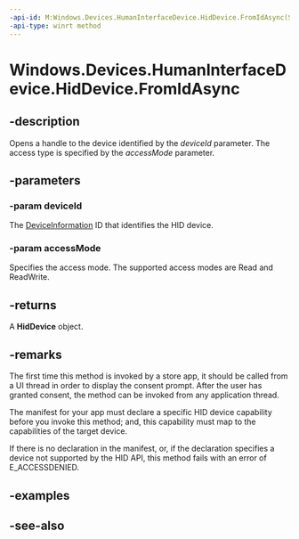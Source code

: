 ----api-id: M:Windows.Devices.HumanInterfaceDevice.HidDevice.FromIdAsync(System.String,Windows.Storage.FileAccessMode)
-api-type: winrt method
---<!-- Method syntaxpublic Windows.Foundation.IAsyncOperation<Windows.Devices.HumanInterfaceDevice.HidDevice> FromIdAsync(System.String deviceId, Windows.Storage.FileAccessMode accessMode)--># Windows.Devices.HumanInterfaceDevice.HidDevice.FromIdAsync## -descriptionOpens a handle to the device identified by the *deviceId* parameter. The access type is specified by the *accessMode* parameter.## -parameters### -param deviceIdThe [DeviceInformation]( http://go.microsoft.com/fwlink/p/?LinkID=296709) ID that identifies the HID device.### -param accessModeSpecifies the access mode. The supported access modes are Read and ReadWrite.## -returnsA **HidDevice** object.## -remarksThe first time this method is invoked by a store app, it should be called from a UI thread in order to display the consent prompt. After the user has granted consent, the method can be invoked from any application thread.The manifest for your app must declare a specific HID device capability before you invoke this method; and, this capability must map to the capabilities of the target device.If there is no declaration in the manifest, or, if the declaration specifies a device not supported by the HID API, this method fails with an error of E_ACCESSDENIED.## -examples## -see-also